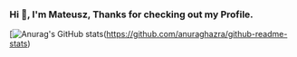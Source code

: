 ### Hi 👋, I'm Mateusz, Thanks for checking out my Profile.

[![Anurag's GitHub stats](https://github-readme-stats.vercel.app/api?username=MateuszKomasara?theme=THEME_NAME&blue-green_icons=true)(https://github.com/anuraghazra/github-readme-stats)
<!--
**MateuszKomasara/MateuszKomasara** is a ✨ _special_ ✨ repository because its `README.md` (this file) appears on your GitHub profile.

Here are some ideas to get you started:

- 🔭 I’m currently working on ...
- 🌱 I’m currently learning ...
- 👯 I’m looking to collaborate on ...
- 🤔 I’m looking for help with ...
- 💬 Ask me about ...
- 📫 How to reach me: ...
- 😄 Pronouns: ...
- ⚡ Fun fact: ...
-->
